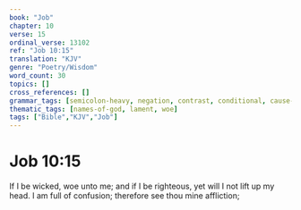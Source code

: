 ```yaml
---
book: "Job"
chapter: 10
verse: 15
ordinal_verse: 13102
ref: "Job 10:15"
translation: "KJV"
genre: "Poetry/Wisdom"
word_count: 30
topics: []
cross_references: []
grammar_tags: [semicolon-heavy, negation, contrast, conditional, cause-effect, poetry-register]
thematic_tags: [names-of-god, lament, woe]
tags: ["Bible","KJV","Job"]
---
```


# Job 10:15

If I be wicked, woe unto me; and if I be righteous, yet will I not lift up my head. I am full of confusion; therefore see thou mine affliction;
